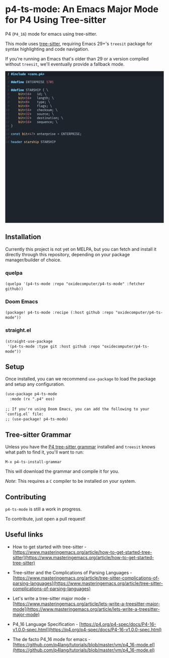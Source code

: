 # p4-ts-mode: An Emacs Major Mode for P4 Using Tree-sitter

P4 (`P4_16`) mode for emacs using tree-sitter.

This mode uses [tree-sitter][tree-sitter], requiring Emacs 29+'s `treesit`
package for syntax highlighting and code navigation.

If you're running an Emacs that's older than 29 or a version compiled without
`treesit`, we'll eventually provide a fallback mode.

![gif of files](./assets/p4-ts-mode.gif)

## Installation

Currently this project is not yet on MELPA, but you can fetch and install it
directly through this repository, depending on your package manager/builder of
choice.

### quelpa

```elisp
(quelpa '(p4-ts-mode :repo "oxidecomputer/p4-ts-mode" :fetcher github))
```

### Doom Emacs

```elisp
(package! p4-ts-mode :recipe (:host github :repo "oxidecomputer/p4-ts-mode"))
```

### straight.el

```elisp
(straight-use-package
 '(p4-ts-mode :type git :host github :repo "oxidecomputer/p4-ts-mode"))
```

## Setup

Once installed, you can we recommend `use-package` to load the package
and setup any configuration.

```elisp
(use-package p4-ts-mode
  :mode (rx ".p4" eos)

;; If you're using Doom Emacs, you can add the following to your `config.el` file:
;; (use-package! p4-ts-mode)
```

## Tree-sitter Grammar

Unless you have the [P4 tree-sitter grammar][p4-grammar] installed and
`treesit` knows what path to find it, you'll want to run:

```
M-x p4-ts-install-grammar
```

This will download the grammar and compile it for you.

*Note*: This requires a `C` compiler to be installed on your system.

## Contributing

`p4-ts-mode` is still a work in progress.

To contribute, just open a pull request!

## Useful links

- How to get started with tree-sitter -
  [https://www.masteringemacs.org/article/how-to-get-started-tree-sitter](https://www.masteringemacs.org/article/how-to-get-started-tree-sitter)

- Tree-sitter and the Complications of Parsing Languages -
  [https://www.masteringemacs.org/article/tree-sitter-complications-of-parsing-languages](https://www.masteringemacs.org/article/tree-sitter-complications-of-parsing-languages)

- Let's write a tree-sitter major mode -
  [https://www.masteringemacs.org/article/lets-write-a-treesitter-major-mode](https://www.masteringemacs.org/article/lets-write-a-treesitter-major-mode)

- P4_16 Language Specification -
  [https://p4.org/p4-spec/docs/P4-16-v1.0.0-spec.html](https://p4.org/p4-spec/docs/P4-16-v1.0.0-spec.html)

- The de facto P4_16 mode for emacs -
  [https://github.com/p4lang/tutorials/blob/master/vm/p4_16-mode.el](https://github.com/p4lang/tutorials/blob/master/vm/p4_16-mode.el)


[tree-sitter]: https://tree-sitter.github.io/tree-sitter/
[p4-grammar]: https://github.com/oxidecomputer/tree-sitter-p4
